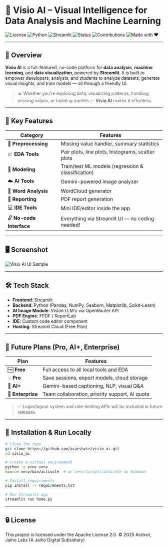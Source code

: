 # 🚀 Visio AI – Visual Intelligence for Data Analysis and Machine Learning

![License](https://img.shields.io/badge/License-Apache_2.0-blue.svg)
![Python](https://img.shields.io/badge/Python-3.10%2B-blue.svg)
![Streamlit](https://img.shields.io/badge/Frontend-Streamlit-orange.svg)
![Status](https://img.shields.io/badge/Status-Production_Ready-green.svg)
![Contributions](https://img.shields.io/badge/Contributions-Welcome-brightgreen.svg)
![Made with ♥](https://img.shields.io/badge/Made_with-%E2%99%A5-red.svg)

---

## 🌟 Overview

**Visio AI** is a full-featured, no-code platform for **data analysis**, **machine learning**, and **data visualization**, powered by **Streamlit**. It is built to empower developers, analysts, and students to analyze datasets, generate visual insights, and train models — all through a friendly UI.

> 📊 Whether you're exploring data, visualizing patterns, handling missing values, or building models — **Visio AI** makes it effortless.

---

## 🎯 Key Features

| Category | Features |
|---------|----------|
| 🧹 **Preprocessing** | Missing value handler, summary statistics |
| 📈 **EDA Tools** | Pair plots, line plots, histograms, scatter plots |
| 🤖 **Modeling** | Train/test ML models (regression & classification) |
| ☁️ **AI Tools** | Gemini-powered image analyzer |
| 🧠 **Word Analysis** | WordCloud generator |
| 🧾 **Reporting** | PDF report generation |
| 💻 **IDE Tools** | Mini IDE/editor inside the app |
| 🔓 **No-code Interface** | Everything via Streamlit UI — no coding needed! |

---

## 🖥️ Screenshot

![Visio AI UI Sample](https://your-image-url.com/visio-ai-screenshot.png) <!-- Optional -->

---

## 🛠️ Tech Stack

- **Frontend**: Streamlit
- **Backend**: Python (Pandas, NumPy, Seaborn, Matplotlib, Scikit-Learn)
- **AI Image Module**: Vision LLM's via OpenRouter API
- **PDF Engine**: FPDF / ReportLab
- **IDE**: Custom code editor component
- **Hosting**: Streamlit Cloud (Free Plan)

---

## 🔐 Future Plans (Pro, AI+, Enterprise)

| Plan        | Features                                         |
|-------------|--------------------------------------------------|
| 🆓 **Free**       | Full access to all local tools and EDA          |
| 💡 **Pro**        | Save sessions, export models, cloud storage     |
| 🧠 **AI+**        | Gemini-based captioning, NLP, visual Q&A        |
| 🏢 **Enterprise** | Team collaboration, priority support, AI quota |

> ✅ Login/logout system and rate-limiting APIs will be included in future releases.

---

## 🚀 Installation & Run Locally

```bash
# Clone the repo
git clone https://github.com/avarshvir/visio_ai.git
cd visio_ai

# Create a virtual environment
python -m venv venv
source venv/bin/activate  # or venv\Scripts\activate on Windows

# Install requirements
pip install -r requirements.txt

# Run Streamlit app
streamlit run home.py
```

---
## 🔒 License
This project is licensed under the Apache License 2.0.
© 2025 Arshvir, Jaiho Labs (A Jaiho Digital Subsidiary)